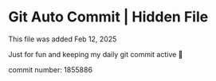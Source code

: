 # Git Auto Commit | Hidden File

This file was added Feb 12, 2025

Just for fun and keeping my daily git commit active 🤪

commit number: 1855886
